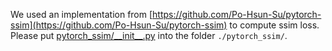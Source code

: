 We used an implementation from [https://github.com/Po-Hsun-Su/pytorch-ssim](https://github.com/Po-Hsun-Su/pytorch-ssim) to compute ssim loss. <br>
Please put [pytorch_ssim/\_\_init\_\_.py](https://github.com/Po-Hsun-Su/pytorch-ssim/blob/master/pytorch_ssim/__init__.py) into the folder `./pytorch_ssim/`. 
